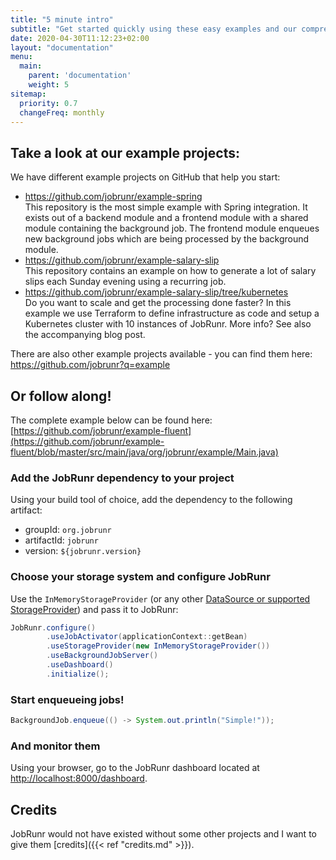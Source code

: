 ```yaml
---
title: "5 minute intro"
subtitle: "Get started quickly using these easy examples and our comprehensive documentation!"
date: 2020-04-30T11:12:23+02:00
layout: "documentation"
menu: 
  main: 
    parent: 'documentation'
    weight: 5
sitemap:
  priority: 0.7
  changeFreq: monthly
---
```


## Take a look at our example projects:
We have different example projects on GitHub that help you start:

- https://github.com/jobrunr/example-spring<br>
This repository is the most simple example with Spring integration. It exists out of a backend module and a frontend module with a shared module containing the background job. The frontend module enqueues new background jobs which are being processed by the background module.
- https://github.com/jobrunr/example-salary-slip<br>
This repository contains an example on how to generate a lot of salary slips each Sunday evening using a recurring job.
- https://github.com/jobrunr/example-salary-slip/tree/kubernetes<br>
Do you want to scale and get the processing done faster? In this example we use Terraform to define infrastructure as code and setup a Kubernetes cluster with 10 instances of JobRunr. More info? See also the accompanying blog post.

There are also other example projects available - you can find them here: https://github.com/jobrunr?q=example

## Or follow along!

The complete example below can be found here: [https://github.com/jobrunr/example-fluent](https://github.com/jobrunr/example-fluent/blob/master/src/main/java/org/jobrunr/example/Main.java)

### Add the JobRunr dependency to your project
Using your build tool of choice, add the dependency to the following artifact:
- groupId: `org.jobrunr`
- artifactId: `jobrunr`
- version: `${jobrunr.version}`

### Choose your storage system and configure JobRunr
Use the `InMemoryStorageProvider` (or any other [DataSource or supported StorageProvider](/en/documentation/installation/storage/)) and pass it to JobRunr:

```java
JobRunr.configure()
        .useJobActivator(applicationContext::getBean)
        .useStorageProvider(new InMemoryStorageProvider())
        .useBackgroundJobServer()
        .useDashboard()
        .initialize();
```

### Start enqueueing jobs!
```java
BackgroundJob.enqueue(() -> System.out.println("Simple!"));
```

### And monitor them
Using your browser, go to the JobRunr dashboard located at [http://localhost:8000/dashboard](http://localhost:8000/dashboard).

## Credits
JobRunr would not have existed without some other projects and I want to give them [credits]({{< ref "credits.md" >}}).